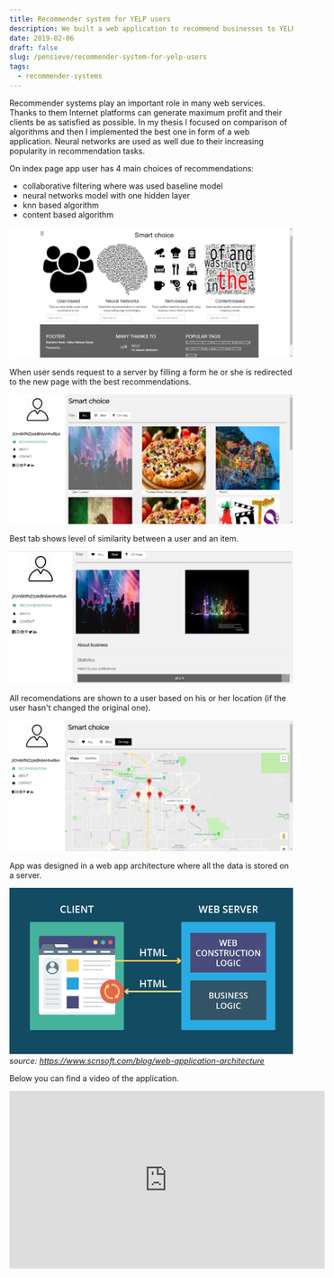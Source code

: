 ```yaml
---
title: Recommender system for YELP users
description: We built a web application to recommend businesses to YELP users, leveraging various algorithms for user selection.
date: 2019-02-06
draft: false
slug: /pensieve/recommender-system-for-yelp-users
tags:
  - recommender-systems
---
```


Recommender systems play an important role in many web services. Thanks to them Internet platforms can generate maximum profit and their clients be as satisfied as possible. In my thesis I focused on comparison of algorithms and then I implemented the best one in form of a web application. Neural networks are used as well due to their increasing popularity in recommendation tasks.

On index page app user has 4 main choices of recommendations:
- collaborative filtering where was used baseline model
- neural networks model with one hidden layer
- knn based algorithm
- content based algorithm

![index](./index.png)

When user sends request to a server by filling a form he or she is redirected to the new page with the best recommendations.

![all](./all.png)

Best tab shows level of similarity between a user and an item.

![best_one](./best_one.png)

All recomendations are shown to a user based on his or her location (if the user hasn't changed the original one).

![on_map](./on_map.png)

App was designed in a web app architecture where all the data is stored on a server.

![app_architecture](./app_architecture.png)
*source: https://www.scnsoft.com/blog/web-application-architecture* 

Below you can find a video of the application.

<iframe width="560" height="315" src="https://www.youtube.com/embed/tKwbLZ40nag" title="YouTube video player" frameborder="0" allow="accelerometer; autoplay; clipboard-write; encrypted-media; gyroscope; picture-in-picture" allowfullscreen></iframe>